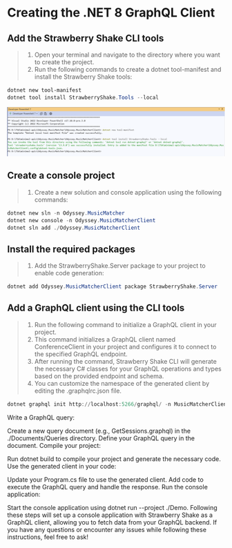 ﻿# Creating the .NET 8 GraphQL Client

## Add the Strawberry Shake CLI tools

> 1. Open your terminal and navigate to the directory where you want to create the project.
> 1. Run the following commands to create a dotnet tool-manifest and install the Strawberry Shake tools:

```powershell
dotnet new tool-manifest
dotnet tool install StrawberryShake.Tools --local
```

![StrawberryShake CLI Tools](documentation/images/StrawberryShake_CLITools.PNG)

## Create a console project

> 1. Create a new solution and console application using the following commands:

```powershell
dotnet new sln -n Odyssey.MusicMatcher
dotnet new console -n Odyssey.MusicMatcherClient
dotnet sln add ./Odyssey.MusicMatcherClient
```

## Install the required packages

> 1. Add the StrawberryShake.Server package to your project to enable code generation:

```powershell
dotnet add Odyssey.MusicMatcherClient package StrawberryShake.Server
```

## Add a GraphQL client using the CLI tools

> 1. Run the following command to initialize a GraphQL client in your project.
> 1. This command initializes a GraphQL client named ConferenceClient in your project and configures it to connect to the specified GraphQL endpoint.
> 1. After running the command, Strawberry Shake CLI will generate the necessary C# classes for your GraphQL operations and types based on the provided endpoint and schema.
> 1. You can customize the namespace of the generated client by editing the .graphqlrc.json file.

```powershell
dotnet graphql init http://localhost:5266/graphql/ -n MusicMatcherClientSvc
```

Write a GraphQL query:

Create a new query document (e.g., GetSessions.graphql) in the ./Documents/Queries directory.
Define your GraphQL query in the document.
Compile your project:

Run dotnet build to compile your project and generate the necessary code.
Use the generated client in your code:

Update your Program.cs file to use the generated client.
Add code to execute the GraphQL query and handle the response.
Run the console application:

Start the console application using dotnet run --project ./Demo.
Following these steps will set up a console application with Strawberry Shake as a GraphQL client, allowing you to fetch data from your GraphQL backend. If you have any questions or encounter any issues while following these instructions, feel free to ask!
